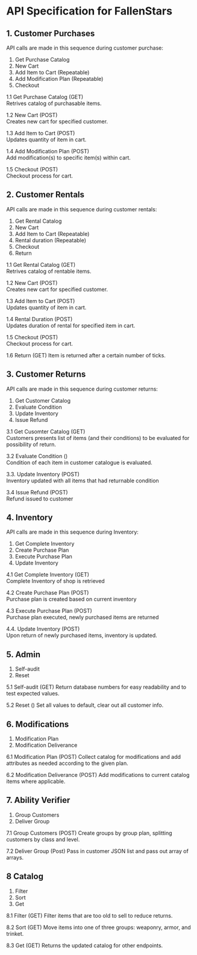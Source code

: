 # API Specification for FallenStars 

## 1. Customer Purchases

API calls are made in this sequence during customer purchase: 
1. Get Purchase Catalog
2. New Cart
3. Add Item to Cart (Repeatable)
4. Add Modification Plan (Repeatable)
5. Checkout

1.1 Get Purchase Catalog (GET)   
Retrives catalog of purchasable items. 

1.2 New Cart (POST)   
Creates new cart for specified customer. 

1.3 Add Item to Cart (POST)    
Updates quantity of item in cart. 

1.4 Add Modification Plan (POST)    
Add modification(s) to specific item(s) within cart.

1.5 Checkout (POST)   
Checkout process for cart. 

## 2. Customer Rentals   
API calls are made in this sequence during customer rentals:
1. Get Rental Catalog
2. New Cart
3. Add Item to Cart (Repeatable)
4. Rental duration (Repeatable)
5. Checkout
6. Return

1.1 Get Rental Catalog (GET)   
Retrives catalog of rentable items. 

1.2 New Cart (POST)   
Creates new cart for specified customer. 

1.3 Add Item to Cart (POST)   
Updates quantity of item in cart. 

1.4 Rental Duration (POST)   
Updates duration of rental for specified item in cart. 

1.5 Checkout (POST)   
Checkout process for cart.

1.6 Return (GET)
Item is returned after a certain number of ticks.

## 3. Customer Returns
API calls are made in this sequence during customer returns:
1. Get Customer Catalog
2. Evaluate Condition
3. Update Inventory
4. Issue Refund

3.1 Get Cusomter Catalog (GET)   
Customers presents list of items (and their conditions) to be evaluated for possibility of return. 

3.2 Evaluate Condition ()   
Condition of each item in customer catalogue is evaluated. 

3.3. Update Inventory (POST)   
Inventory updated with all items that had returnable condition

3.4 Issue Refund (POST)   
Refund issued to customer

##  4. Inventory
API calls are made in this sequence during Inventory: 
1. Get Complete Inventory
2. Create Purchase Plan
3. Execute Purchase Plan
4. Update Inventory

4.1 Get Complete Inventory (GET)   
Complete Inventory of shop is retrieved

4.2 Create Purchase Plan (POST)   
Purchase plan is created based on current inventory

4.3 Execute Purchase Plan (POST)   
Purchase plan executed, newly purchased items are returned

4.4. Update Inventory (POST)   
Upon return of newly purchased items, inventory is updated. 

## 5. Admin
1. Self-audit
2. Reset

5.1 Self-audit (GET)
Return database numbers for easy readability and to test expected values.

5.2 Reset ()
Set all values to default, clear out all customer info.

## 6. Modifications
1. Modification Plan
2. Modification Deliverance

6.1 Modification Plan (POST)
Collect catalog for modifications and add attributes as needed according to the given plan.

6.2 Modification Deliverance (POST)
Add modifications to current catalog items where applicable. 

## 7. Ability Verifier
1. Group Customers
2. Deliver Group

7.1 Group Customers (POST)
Create groups by group plan, splitting customers by class and level.

7.2 Deliver Group (Post)
Pass in customer JSON list and pass out array of arrays.

## 8 Catalog 
1. Filter
2. Sort 
3. Get

8.1 Filter (GET)
Filter items that are too old to sell to reduce returns.

8.2 Sort (GET)
Move items into one of three groups: weaponry, armor, and trinket.

8.3 Get (GET)
Returns the updated catalog for other endpoints.